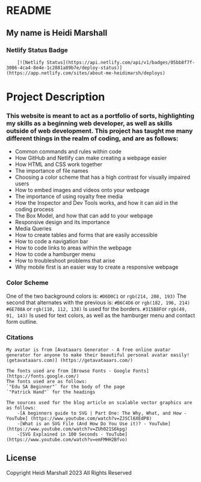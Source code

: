 # README

## My name is Heidi Marshall

### Netlify Status Badge

        [![Netlify Status](https://api.netlify.com/api/v1/badges/05bb8f7f-3086-4ca4-8e4e-1c2881a89b7e/deploy-status)](https://app.netlify.com/sites/about-me-heidimarsh/deploys)

# Project Description
### This website is meant to act as a portfolio of sorts, highlighting my skills as a beginning web developer, as well as skills outside of web development. This project has taught me many different things in the realm of coding, and are as follows:

-	Common commands and rules within code
-	How GitHub and Netlify can make creating a webpage easier
-	How HTML and CSS work together
-	The importance of file names
-	Choosing a color scheme that has a high contrast for visually impaired users
-	How to embed images and videos onto your webpage
-	The importance of using royalty free media
-	How the Inspector and Dev Tools works, and how it can aid in the coding process
-	The Box Model, and how that can add to your webpage
-	Responsive design and its importance
-	Media Queries
-	How to create tables and forms that are easily accessible
-	How to code a navigation bar
-	How to code links to areas within the webpage
-	How to code a hamburger menu
-	How to troubleshoot problems that arise
-	Why mobile first is an easier way to create a responsive webpage

### Color Scheme

 One of the two background colors is: `#D6D0C1` or `rgb(214, 208, 193)`
 The second that alternates with the previous is: `#B6C4D6` or `rgb(182, 196, 214)`
 `#6E708A` or `rgb(110, 112, 138)` Is used for the borders.
 `#315B8F`or `rgb(49, 91, 143)` Is used for text colors, as well as the hamburger menu and contact form outline.

### Citations

    My avatar is from [Avataaars Generator - A free online avatar generator for anyone to make their beautiful personal avatar easily! (getavataaars.com)] (https://getavataaars.com/)

    The fonts used are from [Browse Fonts - Google Fonts] (https://fonts.google.com/)
    The fonts used are as follows:
    `"Edu SA Beginner"` for the body of the page
    `"Patrick Hand"` for the headings

    The sources used for the blog article on scalable vector graphics are as follows:
        -[A beginners guide to SVG | Part One: The Why, What, and How - YouTube] (https://www.youtube.com/watch?v=ZJSCl6XEdP8)
        -[What is an SVG File (And How Do You Use it)? - YouTube] (https://www.youtube.com/watch?v=ZUh021S6kpg)
        -[SVG Explained in 100 Seconds - YouTube] (https://www.youtube.com/watch?v=emFMHH2Bfvo)


## License 

Copyright Heidi Marshall 2023 All Rights Reserved